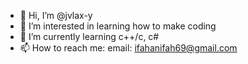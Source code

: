 - 👋 Hi, I’m @jvlax-y
- 👀 I’m interested in learning how to make coding
- 🌱 I’m currently learning c++/c, c#
- 📫 How to reach me: email: ifahanifah69@gmail.com

<!---
jvlax-y/jvlax-y is a ✨ special ✨ repository because its `README.md` (this file) appears on your GitHub profile.
You can click the Preview link to take a look at your changes.
--->
